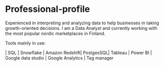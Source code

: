 # Professional-profile

Experienced in interpreting and analyzing data to help businesses in taking growth-oriented decisions. I am a Data Analyst and currently working with the most popular nordic marketplaces in Finland.

Tools mainly in use:

| SQL | Snowflake |  Amazon Redshift| PostgesSQL| Tableau |  Power BI | Google data studio | Google Analytics | Tag manager
